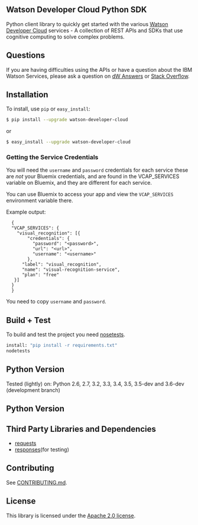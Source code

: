 ## Watson Developer Cloud Python SDK
Python client library to quickly get started with the various [Watson Developer Cloud][wdc] services - A collection of REST APIs and SDKs that use cognitive computing to solve complex problems.

## Questions

If you are having difficulties using the APIs or have a question about the IBM
Watson Services, please ask a question on
[dW Answers](https://developer.ibm.com/answers/questions/ask/?topics=watson)
or [Stack Overflow](http://stackoverflow.com/questions/ask?tags=ibm-watson).


## Installation

To install, use `pip` or `easy_install`:

```bash
$ pip install --upgrade watson-developer-cloud
```
or
```bash
$ easy_install --upgrade watson-developer-cloud
```

### Getting the Service Credentials
You will need the `username` and `password` credentials for each service these are *not* your Bluemix credentials, and are found in the VCAP_SERVICES variable on Bluemix, and they are different for each service.

You can use Bluemix to access your app and view the `VCAP_SERVICES` environment variable there.

Example output:
```System-Provided:
  {
  "VCAP_SERVICES": {
    "visual_recognition": [{
        "credentials": {
          "password": "<password>",
          "url": "<url>",
          "username": "<username>"
        },
      "label": "visual_recognition",
      "name": "visual-recognition-service",
      "plan": "free"
   }]
  }
  }
```

You need to copy `username` and `password`.

## Build + Test

To build and test the project you need [nosetests][nosetests].  
```bash
install: "pip install -r requirements.txt"
nodetests
```
## Python Version
Tested (lightly) on: Python 2.6, 2.7, 3.2, 3.3, 3.4, 3.5, 3.5-dev and 3.6-dev (development branch)

## Python Version

## Third Party Libraries and Dependencies
* [requests](http://docs.python-requests.org/en/latest/)
* [responses](https://github.com/getsentry/responses)(for testing)

## Contributing
See [CONTRIBUTING.md](CONTRIBUTING.md).

## License

This library is licensed under the [Apache 2.0 license](http://www.apache.org/licenses/LICENSE-2.0).

[wdc]: http://www.ibm.com/smarterplanet/us/en/ibmwatson/developercloud/
[vcap_environment]: http://www.ibm.com/smarterplanet/us/en/ibmwatson/developercloud/doc/getting_started/index.html#EnvVars
[bluemix]: https://console.ng.bluemix.net
[nosetests]: https://nose.readthedocs.org/en/latest/
